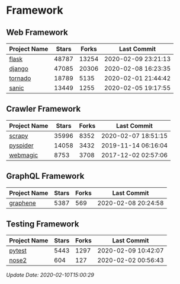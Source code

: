 # Framework

## Web Framework

| Project Name | Stars | Forks | Last Commit |
| ------------ | ----- | ----- | ----------- |
| [flask](https://github.com/pallets/flask) | 48787 | 13254 | 2020-02-09 23:21:13 |
| [django](https://github.com/django/django) | 47085 | 20306 | 2020-02-08 16:23:35 |
| [tornado](https://github.com/tornadoweb/tornado) | 18789 | 5135 | 2020-02-01 21:44:42 |
| [sanic](https://github.com/huge-success/sanic) | 13449 | 1255 | 2020-02-05 19:17:55 |

## Crawler Framework

| Project Name | Stars | Forks | Last Commit |
| ------------ | ----- | ----- | ----------- |
| [scrapy](https://github.com/scrapy/scrapy) | 35996 | 8352 | 2020-02-07 18:51:15 |
| [pyspider](https://github.com/binux/pyspider) | 14058 | 3432 | 2019-11-14 06:16:04 |
| [webmagic](https://github.com/code4craft/webmagic) | 8753 | 3708 | 2017-12-02 02:57:06 |

## GraphQL Framework

| Project Name | Stars | Forks | Last Commit |
| ------------ | ----- | ----- | ----------- |
| [graphene](https://github.com/graphql-python/graphene) | 5387 | 569 | 2020-02-08 20:24:58 |

## Testing Framework

| Project Name | Stars | Forks | Last Commit |
| ------------ | ----- | ----- | ----------- |
| [pytest](https://github.com/pytest-dev/pytest) | 5443 | 1297 | 2020-02-09 10:42:07 |
| [nose2](https://github.com/nose-devs/nose2) | 604 | 127 | 2020-02-02 00:56:43 |

*Update Date: 2020-02-10T15:00:29*